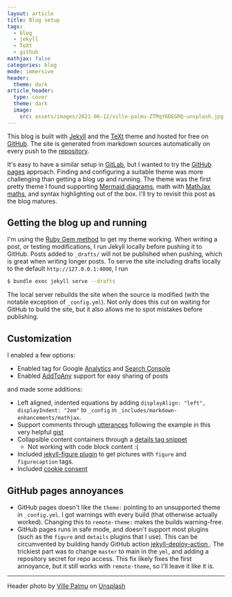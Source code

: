 ```yaml
---
layout: article
title: Blog setup
tags:
  - blog
  - jekyll
  - TeXt
  - github
mathjax: false
categories: blog
mode: immersive
header:
  theme: dark
article_header:
  type: cover
  theme: dark
  image:
    src: assets/images/2021-06-12/ville-palmu-ZTMqY6DEGRQ-unsplash.jpg
---
```


This blog is built with [Jekyll](http://jekyllrb.com/) and the 
[TeXt](https://github.com/kitian616/jekyll-TeXt-theme) theme and 
hosted for free on [GitHub](https://github.com/). 
The site is generated from markdown sources automatically on every 
push to the [repository](https://github.com/thomasburgess/thomasburgess.github.io). 

It's easy to have a similar setup 
in [GitLab](https://gitlab.com), but I wanted to try the 
[GitHub pages](https://pages.github.com/) approach. Finding and configuring 
a suitable theme was more challenging than getting a blog up and running. 
The theme was the first pretty theme I found supporting 
[Mermaid diagrams](https://mermaid-js.github.io/mermaid/#/),
math with [MathJax maths](https://www.mathjax.org/), and syntax 
highlighting out of the box.  I'll try to revisit this post as the blog matures.

## Getting the blog up and running

I'm using the 
[Ruby Gem method](https://tianqi.name/jekyll-TeXt-theme/docs/en/quick-start#ruby-gem-method) 
to get my theme working. When writing a post, or testing modifications, 
I run Jekyll locally before pushing it to GitHub.
Posts added to `_drafts/` will not be published when pushing, 
which is great when writing longer posts.
To serve the site including drafts locally to the default 
`http://127.0.0.1:4000`, I run
```sh
$ bundle exec jekyll serve --drafts
```
The local server rebuilds the site when the source is modified 
(with the notable exception of `_config.yml`). Not only does this cut on 
waiting for GitHub to build the site, but it also allows me to spot 
mistakes before publishing.

## Customization

I enabled a few options:
* Enabled tag for Google [Analytics](https://analytics.google.com) and 
  [Search Console](https://search.google.com/search-console/about)
* Enabled [AddToAny](https://www.addtoany.com/) support for easy sharing of posts

and made some additions:
* Left aligned, indented equations by adding 
  `displayAlign: "left", displayIndent: "2em"` to 
  `_config` in `_includes/markdown-enhancements/mathjax`. 
* Support comments through [utterances](https://utteranc.es/) 
  following the example in this very helpful 
  [gist](https://gist.github.com/mwt/7b747b45d5e28e7a943490d7a3b8a4ff)
* Collapsible content containers through a 
  [details tag snippet](http://movb.de/jekyll-details-support.html)
    - Not working with code block content :(
* Included [jekyll-figure plugin](https://github.com/paulrobertlloyd/jekyll-figure) to get 
  pictures with `figure` and `figurecaption` tags.
* Included [cookie consent](https://jekyllcodex.org/without-plugin/cookie-consent/)

## GitHub pages annoyances

* GitHub pages doesn't like the `theme:` pointing to an unsupported theme in 
  `_config.yml`. I got warnings with every build  (that otherwise actually 
  worked). Changing this to `remote-theme:` makes the builds warning-free.
* GitHub pages runs in safe mode, and doesn't support most plugins (such as 
  the `figure` and `details` plugins that I use). This can be circumvented by 
  building handy GitHub action 
  [jekyll-deploy-action ](https://github.com/jeffreytse/jekyll-deploy-action). 
  The trickiest part was to change `master` to main in the `yml`, and adding a 
  repository secret for repo access. This fix likely fixes the first annoyance,
  but it still works with `remote-theme`, so I'll leave it like it is.

--- 

Header photo by <a href="https://unsplash.com/@villepalmu?utm_source=unsplash&utm_medium=referral&utm_content=creditCopyText">Ville Palmu</a> on <a href="https://unsplash.com/s/photos/sarek?utm_source=unsplash&utm_medium=referral&utm_content=creditCopyText">Unsplash</a>


